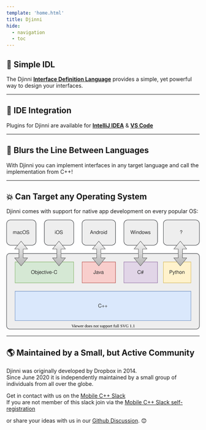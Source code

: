 ```yaml
---
template: 'home.html'
title: Djinni
hide:
  - navigation
  - toc
---
```



## :clap: Simple IDL

The Djinni [**Interface Definition Language**](djinni-generator/idl.md) provides a simple, yet powerful way to design your interfaces.

---

## :electric_plug: IDE Integration

Plugins for Djinni are available for [**IntelliJ IDEA**](djinni-intellij-plugin/index.md) & [**VS Code**](vscode-djinni/index.md)

---

## :rocket: Blurs the Line Between Languages

With Djinni you can implement interfaces in any target language and call the implementation from C++!


---

## :boom: Can Target any Operating System

Djinni comes with support for native app development on every popular OS:

![Djinni architecture](assets/overview.drawio.svg)

---

## :earth_americas: Maintained by a Small, but Active Community

Djinni was originally developed by Dropbox in 2014.<br>
Since June 2020 it is independently maintained by a small group of individuals from all over the globe.

Get in contact with us on the [Mobile C++ Slack](https://mobilecpp.slack.com/)<br>
If you are not member of this slack join via the [Mobile C++ Slack self-registration](https://join.slack.com/t/mobilecpp/shared_invite/zt-25wmizuq8-u2q4GATVQvACgDykqdnONw)

or share your ideas with us in our [Github Discussion](https://github.com/cross-language-cpp/djinni-generator/discussions). :blush:

<br>
<br>
